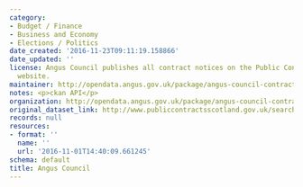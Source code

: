```yaml
---
category:
- Budget / Finance
- Business and Economy
- Elections / Politics
date_created: '2016-11-23T09:11:19.158866'
date_updated: ''
license: Angus Council publishes all contract notices on the Public Contracts Scotland
  website.
maintainer: http://opendata.angus.gov.uk/package/angus-council-contract-award-notices-on-public-contracts-scotland
notes: <p>ckan API</p>
organization: http://opendata.angus.gov.uk/package/angus-council-contract-award-notices-on-public-contracts-scotland
original_dataset_link: http://www.publiccontractsscotland.gov.uk/search/Search_AuthProfile.aspx?ID=AA00236
records: null
resources:
- format: ''
  name: ''
  url: '2016-11-01T14:40:09.661245'
schema: default
title: Angus Council
---
```

